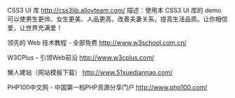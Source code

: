 CSS3 UI 库
http://css3lib.alloyteam.com/
描述：使用本 CSS3 UI 库的 demo 可以使男生更帅、女生更美、人品更高，改善夫妻关系，提高生活品质。让你相信爱，让世界充满爱！

领先的 Web 技术教程 - 全部免费
http://www.w3school.com.cn/

W3CPlus - 引领Web前沿
http://www.w3cplus.com/

懒人建站（网站模板下载）
http://www.51xuediannao.com/

PHP100中文网 - 中国第一档PHP资源分享门户
http://www.php100.com/
















